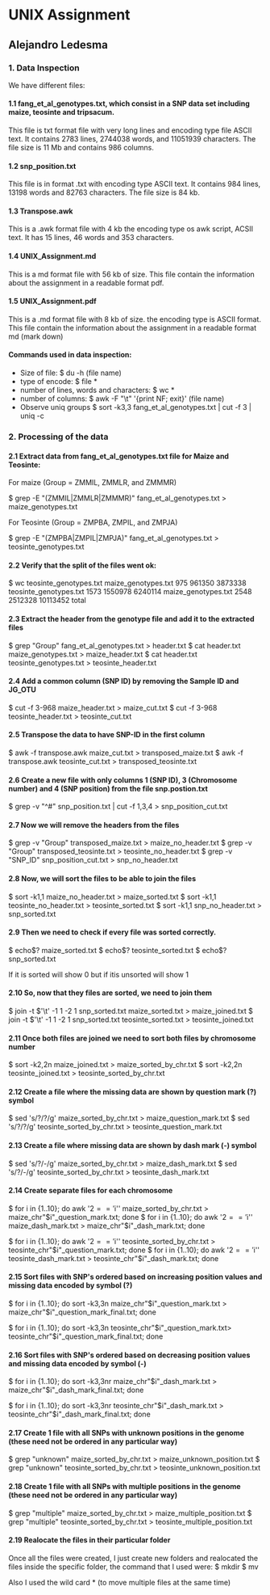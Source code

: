 # UNIX Assignment
## Alejandro Ledesma

### 1. Data Inspection

We have different files:

#### 1.1 fang_et_al_genotypes.txt, which consist in a SNP data set including maize, teosinte and tripsacum.
This file is txt format file with very long lines and encoding type file ASCII text. It contains 2783 lines, 2744038 words, and 11051939 characters. The file size is 11 Mb and contains 986 columns.


#### 1.2 snp_position.txt
This file is in format .txt with encoding type ASCII text. It contains 984 lines, 13198 words and 82763 characters. The file size is 84 kb.


#### 1.3 Transpose.awk
This is a .awk format file with 4 kb the encoding type os awk script, ACSII text. It has 15 lines, 46 words and 353 characters.


#### 1.4 UNIX_Assignment.md
This is a md format file with 56 kb of size. This file contain the information about the assignment in a readable format pdf.


#### 1.5 UNIX_Assignment.pdf
This is a .md format file with 8 kb of size. the encoding type is ASCII format. This file contain the information about the assignment in a readable format md (mark down)


#### Commands used in data inspection:
- Size of file: $ du -h (file name)
- type of encode: $ file *
- number of lines, words and characters: $ wc *
- number of columns: $ awk -F "\t" '{print NF; exit}' (file name)
- Observe uniq groups $ sort -k3,3 fang_et_al_genotypes.txt | cut -f 3 | uniq -c 



### 2. Processing of the data

#### 2.1 Extract data from fang_et_al_genotypes.txt file for Maize and Teosinte:

For maize (Group = ZMMIL, ZMMLR, and ZMMMR)

$ grep -E "(ZMMIL|ZMMLR|ZMMMR)" fang_et_al_genotypes.txt > maize_genotypes.txt

For Teosinte (Group = ZMPBA, ZMPIL, and ZMPJA)

 $ grep -E "(ZMPBA|ZMPIL|ZMPJA)" fang_et_al_genotypes.txt > teosinte_genotypes.txt


#### 2.2 Verify that the split of the files went ok:
$ wc teosinte_genotypes.txt maize_genotypes.txt
  975   961350  3873338 teosinte_genotypes.txt
1573  1550978  6240114 maize_genotypes.txt
2548  2512328 10113452 total


#### 2.3 Extract the header from the genotype file and add it to the extracted files
$ grep "Group" fang_et_al_genotypes.txt > header.txt
$ cat header.txt maize_genotypes.txt > maize_header.txt
$ cat header.txt teosinte_genotypes.txt > teosinte_header.txt


#### 2.4 Add a common column (SNP ID) by removing the Sample ID and JG_OTU
$ cut -f 3-968 maize_header.txt > maize_cut.txt
$ cut -f 3-968 teosinte_header.txt > teosinte_cut.txt


#### 2.5 Transpose the data to have SNP-ID in the first column
$ awk -f transpose.awk maize_cut.txt > transposed_maize.txt
$ awk -f transpose.awk teosinte_cut.txt > transposed_teosinte.txt


#### 2.6 Create a new file with only columns 1 (SNP ID), 3 (Chromosome number) and 4 (SNP position) from the file snp.postion.txt 
$ grep -v "^#" snp_position.txt | cut -f 1,3,4 > snp_position_cut.txt


#### 2.7 Now we will remove the headers from the files
$ grep -v "Group" transposed_maize.txt > maize_no_header.txt
$ grep -v "Group" transposed_teosinte.txt > teosinte_no_header.txt
$ grep -v "SNP_ID" snp_position_cut.txt > snp_no_header.txt


#### 2.8 Now, we will sort the files to be able to join the files
$ sort -k1,1 maize_no_header.txt > maize_sorted.txt
$ sort -k1,1 teosinte_no_header.txt > teosinte_sorted.txt
$ sort -k1,1 snp_no_header.txt > snp_sorted.txt


#### 2.9 Then we need to check if every file was sorted correctly.
$ echo$? maize_sorted.txt
$ echo$? teosinte_sorted.txt
$ echo$? snp_sorted.txt

If it is sorted will show 0 but if itis unsorted will show 1


#### 2.10 So, now that they files are sorted, we need to join them
$ join -t $'\t' -1 1 -2 1 snp_sorted.txt maize_sorted.txt > maize_joined.txt
$ join -t $'\t' -1 1 -2 1 snp_sorted.txt teosinte_sorted.txt > teosinte_joined.txt
 
 
#### 2.11 Once both files are joined we need to sort both files by chromosome number
 $ sort -k2,2n maize_joined.txt > maize_sorted_by_chr.txt
$ sort -k2,2n teosinte_joined.txt > teosinte_sorted_by_chr.txt


#### 2.12 Create a file where the missing data are shown by question mark (?) symbol
$ sed 's/?/?/g' maize_sorted_by_chr.txt > maize_question_mark.txt
$ sed 's/?/?/g' teosinte_sorted_by_chr.txt > teosinte_question_mark.txt


#### 2.13 Create a file where missing data are shown by dash mark (-) symbol
$ sed 's/?/-/g' maize_sorted_by_chr.txt > maize_dash_mark.txt
$ sed 's/?/-/g' teosinte_sorted_by_chr.txt > teosinte_dash_mark.txt


#### 2.14 Create separate files for each chromosome
$ for i in {1..10}; do awk '$2=='$i'' maize_sorted_by_chr.txt > maize_chr"$i"_question_mark.txt; done
$ for i in {1..10}; do awk '$2=='$i'' maize_dash_mark.txt > maize_chr"$i"_dash_mark.txt; done

$ for i in {1..10}; do awk '$2=='$i'' teosinte_sorted_by_chr.txt > teosinte_chr"$i"_question_mark.txt; done
$ for i in {1..10}; do awk '$2=='$i'' teosinte_dash_mark.txt > teosinte_chr"$i"_dash_mark.txt; done


#### 2.15 Sort files with SNP's ordered based on increasing position values and missing data encoded by symbol (?)
$ for i in {1..10}; do sort -k3,3n maize_chr"$i"_question_mark.txt > maize_chr"$i"_question_mark_final.txt; done

$ for i in {1..10}; do sort -k3,3n teosinte_chr"$i"_question_mark.txt> teosinte_chr"$i"_question_mark_final.txt; done


#### 2.16 Sort files with SNP's ordered based on decreasing position values and missing data encoded by symbol (-)
$ for i in {1..10}; do sort -k3,3nr maize_chr"$i"_dash_mark.txt > maize_chr"$i"_dash_mark_final.txt; done

$ for i in {1..10}; do sort -k3,3nr teosinte_chr"$i"_dash_mark.txt > teosinte_chr"$i"_dash_mark_final.txt; done


#### 2.17 Create 1 file with all SNPs with unknown positions in the genome (these need not be ordered in any particular way)
$ grep "unknown" maize_sorted_by_chr.txt > maize_unknown_position.txt
$ grep "unknown" teosinte_sorted_by_chr.txt > teosinte_unknown_position.txt


#### 2.18 Create 1 file with all SNPs with multiple positions in the genome (these need not be ordered in any particular way)
$ grep "multiple" maize_sorted_by_chr.txt > maize_multiple_position.txt
$ grep "multiple" teosinte_sorted_by_chr.txt > teosinte_multiple_position.txt

#### 2.19 Realocate the files in their particular folder
Once all the files were created, I just create new folders and realocated the files inside the specific folder, the command that I used were:
$ mkdir
$ mv

Also I used the wild card * (to move multiple files at the same time)
